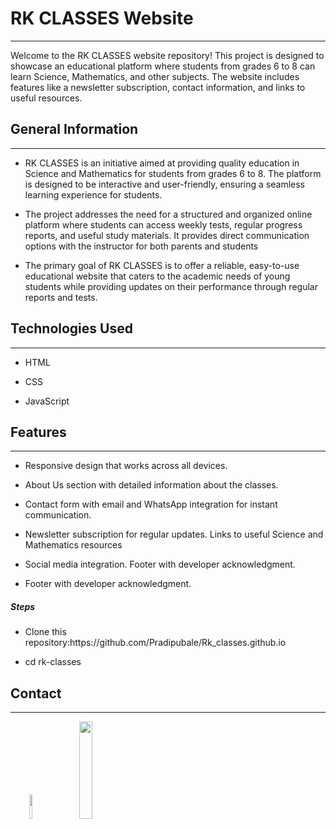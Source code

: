 <h1>RK CLASSES Website</h1>
<hr><p>Welcome to the RK CLASSES website repository! This project is designed to showcase an educational platform where students from grades 6 to 8 can learn Science, Mathematics, and other subjects. The website includes features like a newsletter subscription, contact information, and links to useful resources.</p><h2>General Information</h2>
<hr><ul>
<li>RK CLASSES is an initiative aimed at providing quality education in Science and Mathematics for students from grades 6 to 8. The platform is designed to be interactive and user-friendly, ensuring a seamless learning experience for students.</li>
</ul><ul>
<li>The project addresses the need for a structured and organized online platform where students can access weekly tests, regular progress reports, and useful study materials. It provides direct communication options with the instructor for both parents and students</li>
</ul><ul>
<li>The primary goal of RK CLASSES is to offer a reliable, easy-to-use educational website that caters to the academic needs of young students while providing updates on their performance through regular reports and tests.</li>
</ul><h2>Technologies Used</h2>
<hr><ul>
<li>HTML</li>
</ul><ul>
<li>CSS</li>
</ul><ul>
<li>JavaScript</li>
</ul><h2>Features</h2>
<hr><ul>
<li>Responsive design that works across all devices.</li>
</ul><ul>
<li>About Us section with detailed information about the classes.</li>
</ul><ul>
<li>Contact form with email and WhatsApp integration for instant communication.</li>
</ul><ul>
<li>Newsletter subscription for regular updates. Links to useful Science and Mathematics resources</li>
</ul><ul>
<li>Social media integration. Footer with developer acknowledgment.</li>
</ul><ul>
<li>Footer with developer acknowledgment.</li>
</ul><h5>Steps</h5><ul>
<li>Clone this repository:https://github.com/Pradipubale/Rk_classes.github.io</li>
</ul><ul>
<li>cd rk-classes</li>
</ul><h2>Contact</h2>
<hr><p><span style="margin-right: 30px;"></span><a href="https://www.linkedin.com/in/zuber-khan-01st/"><img target="_blank" src="https://cdn.jsdelivr.net/gh/devicons/devicon/icons/linkedin/linkedin-original.svg" style="width: 10%;"></a><span style="margin-right: 30px;"></span><a href="https://github.com/zuberkhan01st/"><img target="_blank" src="https://cdn.jsdelivr.net/gh/devicons/devicon/icons/github/github-original.svg" style="width: 20%;"></a></p>
